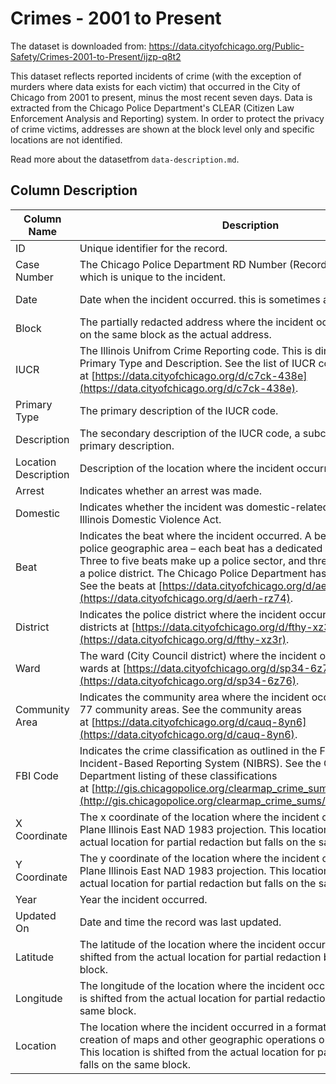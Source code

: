 
# Crimes - 2001 to Present

The dataset is downloaded from: https://data.cityofchicago.org/Public-Safety/Crimes-2001-to-Present/ijzp-q8t2

This dataset reflects reported incidents of crime (with the exception of murders where data exists for each victim) that occurred in the City of Chicago from 2001 to present, minus the most recent seven days. Data is extracted from the Chicago Police Department's CLEAR (Citizen Law Enforcement Analysis and Reporting) system. In order to protect the privacy of crime victims, addresses are shown at the block level only and specific locations are not identified. 

Read more about the datasetfrom `data-description.md`.


## Column Description

|Column Name|Description|Type|
|---|---|---|
|ID|Unique identifier for the record.|Number||
|Case Number|The Chicago Police Department RD Number (Records Division Number), which is unique to the incident.|Plain Text||
|Date|Date when the incident occurred. this is sometimes a best estimate.|Date & Time||
|Block|The partially redacted address where the incident occurred, placing it on the same block as the actual address.|Plain Text||
|IUCR|The Illinois Unifrom Crime Reporting code. This is directly linked to the Primary Type and Description. See the list of IUCR codes at [https://data.cityofchicago.org/d/c7ck-438e](https://data.cityofchicago.org/d/c7ck-438e).|Plain Text||
|Primary Type|The primary description of the IUCR code.|Plain Text||
|Description|The secondary description of the IUCR code, a subcategory of the primary description.|Plain Text||
|Location Description|Description of the location where the incident occurred.|Plain Text||
|Arrest|Indicates whether an arrest was made.|Checkbox||
|Domestic|Indicates whether the incident was domestic-related as defined by the Illinois Domestic Violence Act.|Checkbox||
|Beat|Indicates the beat where the incident occurred. A beat is the smallest police geographic area – each beat has a dedicated police beat car. Three to five beats make up a police sector, and three sectors make up a police district. The Chicago Police Department has 22 police districts. See the beats at [https://data.cityofchicago.org/d/aerh-rz74](https://data.cityofchicago.org/d/aerh-rz74).|Plain Text||
|District|Indicates the police district where the incident occurred. See the districts at [https://data.cityofchicago.org/d/fthy-xz3r](https://data.cityofchicago.org/d/fthy-xz3r).|Plain Text||
|Ward|The ward (City Council district) where the incident occurred. See the wards at [https://data.cityofchicago.org/d/sp34-6z76](https://data.cityofchicago.org/d/sp34-6z76).|Number||
|Community Area|Indicates the community area where the incident occurred. Chicago has 77 community areas. See the community areas at [https://data.cityofchicago.org/d/cauq-8yn6](https://data.cityofchicago.org/d/cauq-8yn6).|Plain Text||
|FBI Code|Indicates the crime classification as outlined in the FBI's National Incident-Based Reporting System (NIBRS). See the Chicago Police Department listing of these classifications at [http://gis.chicagopolice.org/clearmap_crime_sums/crime_types.html](http://gis.chicagopolice.org/clearmap_crime_sums/crime_types.html).|Plain Text||
|X Coordinate|The x coordinate of the location where the incident occurred in State Plane Illinois East NAD 1983 projection. This location is shifted from the actual location for partial redaction but falls on the same block.|Number||
|Y Coordinate|The y coordinate of the location where the incident occurred in State Plane Illinois East NAD 1983 projection. This location is shifted from the actual location for partial redaction but falls on the same block.|Number||
|Year|Year the incident occurred.|Number||
|Updated On|Date and time the record was last updated.|Date & Time||
|Latitude|The latitude of the location where the incident occurred. This location is shifted from the actual location for partial redaction but falls on the same block.|Number||
|Longitude|The longitude of the location where the incident occurred. This location is shifted from the actual location for partial redaction but falls on the same block.|Number||
|Location|The location where the incident occurred in a format that allows for creation of maps and other geographic operations on this data portal. This location is shifted from the actual location for partial redaction but falls on the same block.|Location||
